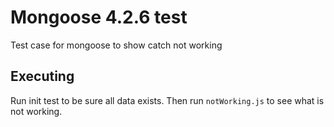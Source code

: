 # Mongoose 4.2.6 test

Test case for mongoose to show catch not working

## Executing

Run init test to be sure all data exists.
Then run `notWorking.js` to see what is not working.
